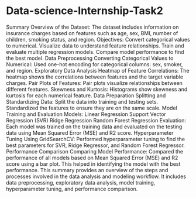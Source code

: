 # Data-science-Internship-Task2

Summary
Overview of the Dataset:
The dataset includes information on insurance charges based on features such as age, sex, BMI, number of children, smoking status, and region.
Objectives:
Convert categorical values to numerical.
Visualize data to understand feature relationships.
Train and evaluate multiple regression models.
Compare model performance to find the best model.
Data Preprocessing
Converting Categorical Values to Numerical:
Used one-hot encoding for categorical columns: sex, smoker, and region.
Exploratory Data Analysis
Heatmap of Feature Correlations:
The heatmap shows the correlations between features and the target variable charges.
Pair Plots of Features:
Pair plots visualize relationships between different features.
Skewness and Kurtosis:
Histograms show skewness and kurtosis for each numerical feature.
Data Preparation
Splitting and Standardizing Data:
Split the data into training and testing sets.
Standardized the features to ensure they are on the same scale.
Model Training and Evaluation
Models:
Linear Regression
Support Vector Regression (SVR)
Ridge Regression
Random Forest Regression
Evaluation:
Each model was trained on the training data and evaluated on the testing data using Mean Squared Error (MSE) and R2 score.
Hyperparameter Tuning
Using GridSearchCV:
Performed hyperparameter tuning to find the best parameters for SVR, Ridge Regressor, and Random Forest Regressor.
Performance Comparison
Comparing Model Performance:
Compared the performance of all models based on Mean Squared Error (MSE) and R2 score using a bar plot. This helped in identifying the model with the best performance.
This summary provides an overview of the steps and processes involved in the data analysis and modeling workflow. It includes data preprocessing, exploratory data analysis, model training, hyperparameter tuning, and performance comparison.
